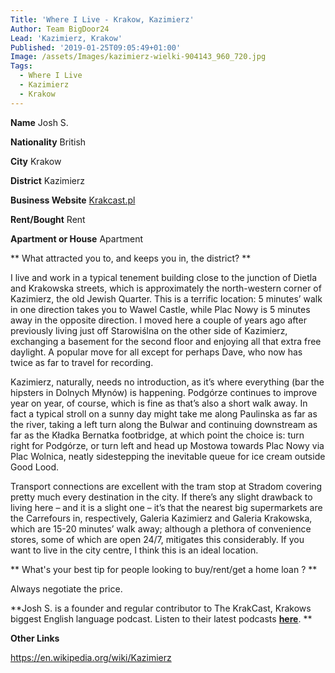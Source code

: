 ```yaml
---
Title: 'Where I Live - Krakow, Kazimierz'
Author: Team BigDoor24
Lead: 'Kazimierz, Krakow'
Published: '2019-01-25T09:05:49+01:00'
Image: /assets/Images/kazimierz-wielki-904143_960_720.jpg
Tags:
  - Where I Live
  - Kazimierz
  - Krakow
---
```

**Name** Josh S.

**Nationality** British

**City** Krakow

**District** Kazimierz

**Business Website** [Krakcast.pl](https://www.krakcast.pl/)

**Rent/Bought** Rent

**Apartment or House** Apartment

**What attracted you to, and keeps you in, the district?**

I live and work in a typical tenement building close to the junction of Dietla and Krakowska streets, which is approximately the north-western corner of Kazimierz, the old Jewish Quarter. This is a terrific location: 5 minutes’ walk in one direction takes you to Wawel Castle, while Plac Nowy is 5 minutes away in the opposite direction. I moved here a couple of years ago after previously living just off Starowiślna on the other side of Kazimierz, exchanging a basement for the second floor and enjoying all that extra free daylight. A popular move for all except for perhaps Dave, who now has twice as far to travel for recording.

Kazimierz, naturally, needs no introduction, as it’s where everything (bar the hipsters in Dolnych Młynów) is happening. Podgórze continues to improve year on year, of course, which is fine as that’s also a short walk away. In fact a typical stroll on a sunny day might take me along Paulinska as far as the river, taking a left turn along the Bulwar and continuing downstream as far as the Kładka Bernatka footbridge, at which point the choice is: turn right for Podgórze, or turn left and head up Mostowa towards Plac Nowy via Plac Wolnica, neatly sidestepping the inevitable queue for ice cream outside Good Lood.

Transport connections are excellent with the tram stop at Stradom covering pretty much every destination in the city. If there’s any slight drawback to living here – and it is a slight one – it’s that the nearest big supermarkets are the Carrefours in, respectively, Galeria Kazimierz and Galeria Krakowska, which are 15-20 minutes’ walk away; although a plethora of convenience stores, some of which are open 24/7, mitigates this considerably. If you want to live in the city centre, I think this is an ideal location.

**What's your best tip for people looking to buy/rent/get a home loan ?**

Always negotiate the price.

**Josh S. is a founder and regular contributor to The KrakCast, Krakows biggest English language podcast. Listen to their latest podcasts **[**here**](https://www.krakcast.pl/)**.**

**Other Links**

https://en.wikipedia.org/wiki/Kazimierz
